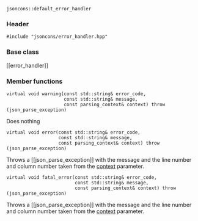     jsoncons::default_error_handler

### Header

    #include "jsoncons/error_handler.hpp"

### Base class

[[error_handler]]    

### Member functions

    virtual void warning(const std::string& error_code,
                         const std::string& message,
                         const parsing_context& context) throw (json_parse_exception)
Does nothing

    virtual void error(const std::string& error_code,
                       const std::string& message,
                       const parsing_context& context) throw (json_parse_exception)
Throws a [[json_parse_exception]] with the message and the line 
number and column number taken from the [context](parsing_context) parameter.
    
    virtual void fatal_error(const std::string& error_code,
                             const std::string& message,
                             const parsing_context& context) throw (json_parse_exception)
Throws a [[json_parse_exception]] with the message and the line 
number and column number taken from the [context](parsing_context) parameter.

